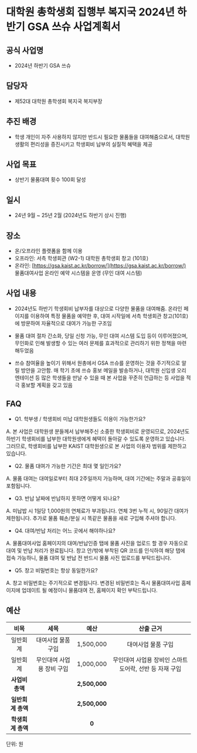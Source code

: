 대학원 총학생회 집행부 복지국 2024년 하반기 GSA 쓰슈 사업계획서
===

## 공식 사업명

- 2024년 하반기 GSA 쓰슈

## 담당자

- 제52대 대학원 총학생회 복지국 복지부장

## 추진 배경

- 학생 개인이 자주 사용하지 않지만 반드시 필요한 물품들을 대여해줌으로서, 대학원 생활의 편리성을 증진시키고 학생회비 납부의 실질적 혜택을 제공

## 사업 목표

- 상반기 물품대여 횟수 100회 달성

## 일시

- 24년 9월 ~ 25년 2월 (2024년도 하반기 상시 진행)

## 장소
- 온/오프라인 플랫폼을 함께 이용
- 오프라인: 서측 학생회관 (W2-1) 대학원 총학생회 창고 (101호)
- 온라인: [https://gsa.kaist.ac.kr/borrow/](https://gsa.kaist.ac.kr/borrow/) 물품대여사업 온라인 예약 시스템을 운영 (무인 대여 시스템)

## 사업 내용

- 2024년도 하반기 학생회비 납부자를 대상으로 다양한 물품을 대여해줌. 온라인 페이지를 이용하여 특정 물품을 예약한 후, 대여 시작일에 서측 학생회관 창고(101호)에 방문하여 자율적으로 대여가 가능한 구조임

- 물품 대여 절차 간소화, 당일 신청 가능, 무인 대여 시스템 도입 등이 이루어졌으며, 무인화로 인해 발생할 수 있는 여러 문제를 효과적으로 관리하기 위한 정책을 마련해두었음

- 쓰슈 참여율을 높이기 위해서 원총에서 GSA 쓰슈를 운영하는 것을 주기적으로 알릴 방안을 고안함. 매 학기 초에 쓰슈 홍보 메일을 발송하거나, 대학원 신입생 오리엔테이션 등 많은 학생들을 만날 수 있을 때 본 사업을 꾸준히 언급하는 등 사업을 적극 홍보할 계획을 갖고 있음

## FAQ

- Q1. 학부생 / 학생회비 미납 대학원생들도 이용이 가능한가요?

A. 본 사업은 대학원생 분들께서 납부해주신 소중한 학생회비로 운영되므로, 2024년도 하반기 학생회비를 납부한 대학원생에게 혜택이 돌아갈 수 있도록 운영하고 있습니다. 그러므로, 학생회비를 납부한 KAIST 대학원생으로 본 사업의 이용자 범위를 제한하고 있습니다.

- Q2. 물품 대여가 가능한 기간은 최대 몇 일인가요?

A. 물품 대여는 대여일로부터 최대 2주일까지 가능하며, 대여 기간에는 주말과 공휴일이 포함됩니다.

- Q3. 반납 날짜에 반납하지 못하면 어떻게 되나요? 

A. 미납밥 시 1일당 1,000원의 연체료가 부과됩니다. 연체 3번 누적 시, 90일간 대여가 제한됩니다. 추가로 물품 훼손/분실 시 똑같은 물품을 새로 구입해 주셔야 합니다. 


- Q4. 대여/반납 처리는 어느 곳에서 해야하나요?

A. 물품대여사업 홈페이지의 대여/반납인증 탭에 물품 사진을 업로드 할 경우 자동으로 대여 및 반납 처리가 완료됩니다. 창고 안/밖에 부착된 QR 코드를 인식하여 해당 탭에 접속 가능하니, 물품 대여 및 반납 전 반드시 물품 사진 업로드를 부탁드립니다.

- Q5. 창고 비밀번호는 항상 동일한가요?

A. 창고 비밀번호는 주기적으로 변경됩니다. 변경된 비밀번호는 즉시 물품대여사업 홈페이지에 업데이트 될 예정이니 물품대여 전, 홈페이지 확인 부탁드립니다.



## 예산

|  **비목** |   **세목**   | **예산** | **산출 근거** |
|:----------:|:------------:|:--------:|:--------:|
|일반회계| 대여사업 물품 구입  | 1,500,000 | 대여사업 물품 구입  |
|일반회계| 무인대여 사업용 장비 구입 | 1,000,000 | 무인대여 사업용 장비인 스마트 도어락, 선반 등 자재 구입 | 
|   **사업비 총액**  |        |  **2,500,000** |      |
|   **일반회계 총액**  |        | **2,500,000** |      |
|   **학생회계 총액**  |         | **0** |      |

단위: 원 

